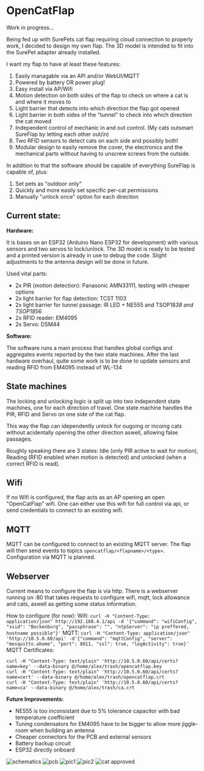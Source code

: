 OpenCatFlap
=====

Work in progress...

Being fed up with SurePets cat flap requiring cloud connection to properly work, I decided to design my own flap.
The 3D model is intended to fit into the SurePet adapter already installed.

I want my flap to have at least these features:
1. Easily managable via an API and/or WebUI/MQTT
2. Powered by battery OR power plug!
3. Easy install via AP/Wifi
4. Motion detection on both sides of the flap to check on where a cat is and where it moves to
5. Light barrier that detects into which direction the flap got opened
6. Light barrier in both sides of the "tunnel" to check into which direction the cat moved
7. Independent control of mechanic in and out control. (My cats outsmart SureFlap by letting each other out/in)
8. Two RFID sensors to detect cats on each side and possibly both!
9. Modular design to easily remove the cover, the electronics and the mechanical parts without having to unscrew screws from the outside.

In addition to that the software should be capable of everything SureFlap is capable of, plus:
1. Set pets as "outdoor only"
2. Quickly and more easily set specific per-cat permissions
3. Manually "unlock once" option for each direction

Current state:
------
**Hardware:**

It is bases on an ESP32 (Arduino Nano ESP32 for development) with various sensors and two servos to lock/unlock.
The 3D model is ready to be tested and a printed version is already in use to debug the code. Slight adjustments to the
antenna design will be done in future.

Used vital parts:
- 2x PIR (motion detection): Panasonic AMN33111, testing with cheaper options
- 2x light barrier for flap detection: TCST 1103
- 2x light barrier for tunnel passage: IR LED + NE555 and TSOP18*38 and TSOP18*56
- 2x RFID reader: EM4095
- 2x Servo: DSM44

**Software:**

The software runs a main process that handles global configs and aggregates events reported by the two state machines.
After the last hardware overhaul, quite some work is to be done to update sensors and reading RFID from EM4095 instead of WL-134

## State machines
The locking and unlocking logic is split up into two independent state machines, one for each direction of travel.
One state machine handles the PIR, RFID and Servo on one side of the cat flap.

This way the flap can idependently unlock for ougoing or incoing cats without acidentally opening the other direction aswell, allowing false passages.

Roughly speaking there are 3 states: Idle (only PIR active to wait for motion), Reading (RFID enabled when motion is detected) and unlocked (when a correct RFID is read).

## Wifi

If no Wifi is configured, the flap acts as an AP opening an open "OpenCatFlap" wifi. One can either use this wifi for full control via api, or send credentials to connect to an existing wifi.

## MQTT

MQTT can be configured to connect to an existing MQTT server. The flap will then send events to topics `opencatflap/<flapname>/<type>`.
Configuration via MQTT is planned.

## Webserver

Current means to configure the flap is via http. There is a webserver running on :80 that takes requests to configure wifi, mqtt, lock allowance and cats, aswell as getting some status information.


How to configure (for now):
Wifi: `curl -H "Content-Type: application/json" http://192.168.4.1/api -d '{"command": "wifiConfig", "ssid": "Bockenburg", "passphrase": "", "ntpServer": "ip preffered, hostname possible"}'`
MQTT: `curl -H "Content-Type: application/json" 'http://10.5.0.60/api' -d'{"command": "mqttConfig", "server": "mosquitto.ahome", "port": 8011, "ssl": true, "logActivity": true}'`
MQTT Certificates: 
```
curl -H "Content-Type: text/plain" 'http://10.5.0.60/api/certs?name=key' --data-binary @/home/alex/trash/opencatflap.key
curl -H "Content-Type: text/plain" 'http://10.5.0.60/api/certs?name=cert' --data-binary @/home/alex/trash/opencatflap.crt
curl -H "Content-Type: text/plain" 'http://10.5.0.60/api/certs?name=ca' --data-binary @/home/alex/trash/ca.crt
```

**Future Improvements:**
- NE555 is too inconsistant due to 5% tolerance capacitor with bad temperature coefficient
- Tuning condensators for EM4095 have to be bigger to allow more jiggle-room when building an antenna
- Cheaper connectors for the PCB and external sensors
- Battery backup circuit
- ESP32 directly onboard

![schematics](img/electronics.png)
![pcb](img/pcb.jpg)
![pic1](img/IMG_3608.PNG)
![pic2](img/IMG_2905.jpg)
![cat approved](img/IMG_2830.JPG)
